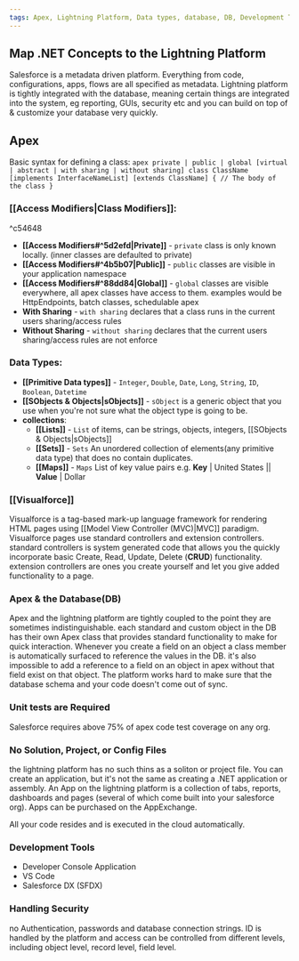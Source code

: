 ```yaml
---
tags: Apex, Lightning Platform, Data types, database, DB, Development Tools, .NET, Visualforce, MCV
---
```

## Map .NET Concepts to the Lightning Platform

Salesforce is a metadata driven platform. Everything from code, configurations, apps, flows are all specified as metadata. Lightning platform is tightly integrated with the database, meaning certain things are integrated into the system, eg reporting, GUIs, security etc and you can build on top of & customize your database very quickly.

## Apex
Basic syntax for defining a class:
	``` apex
private | public | global
[virtual | abstract | with sharing | without sharing]
class ClassName [implements InterfaceNameList] [extends ClassName]
{
    // The body of the class
}
	```
### [[Access Modifiers|Class Modifiers]]:

^c54648

- **[[Access Modifiers#^5d2efd|Private]]** - `private` class is only known locally. (inner classes are defaulted to private)
- **[[Access Modifiers#^4b5b07|Public]]** - `public` classes are visible in your application namespace
- **[[Access Modifiers#^88dd84|Global]]** - `global` classes are visible everywhere, all apex classes have access to them. examples would be HttpEndpoints, batch classes, schedulable apex
- **With Sharing** - `with sharing` declares that a class runs in the current users sharing/access rules
- **Without Sharing** - `without sharing` declares that the current users sharing/access rules are not enforce

### Data Types:
- **[[Primitive Data types]]** - `Integer`, `Double`, `Date`, `Long`, `String`, `ID`, `Boolean`, `Datetime`
- **[[SObjects & Objects|sObjects]]** - `sObject` is a generic object that you use when you're not sure what the object type is going to be.
- **collections**:
	- **[[Lists]]**  - `List` of items, can be strings, objects, integers, [[SObjects & Objects|sObjects]]
	- **[[Sets]]** - `Sets` An unordered collection of elements(any primitive data type) that does no contain duplicates. 
	- **[[Maps]]** - `Maps` List of key value pairs e.g. **Key** | United States || **Value** | Dollar

### [[Visualforce]]
Visualforce is a tag-based mark-up language framework for rendering HTML pages using [[Model View Controller (MVC)|MVC]] paradigm. Visualforce pages use standard controllers and extension controllers. standard controllers is system generated code that allows you the quickly incorporate basic Create, Read, Update, Delete (**CRUD**) functionality. extension controllers are ones you create yourself and let you give added functionality to a page. 

### Apex & the Database(DB)
Apex and the lightning platform are tightly coupled to the point they are sometimes indistinguishable. each standard and custom object in the DB has their own Apex class that provides standard functionality to make for quick interaction. Whenever you create a field on an object a class member is automatically surfaced to reference the values in the DB. it's also impossible to add a reference to a field on an object in apex without that field exist on that object. The platform works hard to make sure that the database schema and your code doesn't come out of sync.

### Unit tests are Required
Salesforce requires above 75% of apex code test coverage on any org. 

### No Solution, Project, or Config Files
the lightning platform has no such thins as a soliton or project file. You can create an application, but it's not the same as creating a .NET application or assembly. An App on the lightning platform is a collection of tabs, reports, dashboards and pages (several of which come built into your salesforce org). Apps can be purchased on the AppExchange. 

All your code resides and is executed in the cloud automatically. 

### Development Tools
- Developer Console Application
- VS Code
- Salesforce DX (SFDX)


### Handling Security
no Authentication, passwords and database connection strings. ID is handled  by the platform and access can be controlled from different levels, including object level, record level, field level. 


